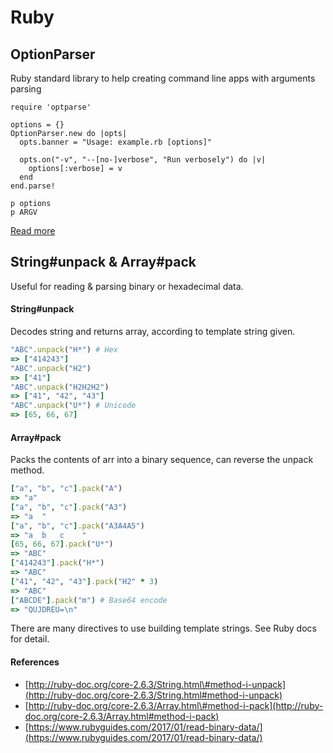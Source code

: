 # Ruby

## OptionParser

Ruby standard library to help creating command line apps with arguments parsing

```text
require 'optparse'

options = {}
OptionParser.new do |opts|
  opts.banner = "Usage: example.rb [options]"

  opts.on("-v", "--[no-]verbose", "Run verbosely") do |v|
    options[:verbose] = v
  end
end.parse!

p options
p ARGV
```

[Read more](https://ruby-doc.org/stdlib/libdoc/optparse/rdoc/OptionParser.html)

## String\#unpack & Array\#pack

Useful for reading & parsing binary or hexadecimal data.

#### String\#unpack

Decodes string and returns array, according to template string given.

```ruby
"ABC".unpack("H*") # Hex
=> ["414243"]
"ABC".unpack("H2")
=> ["41"]
"ABC".unpack("H2H2H2")
=> ["41", "42", "43"]
"ABC".unpack("U*") # Unicode
=> [65, 66, 67]
```

#### Array\#pack

Packs the contents of arr into a binary sequence, can reverse the unpack method.

```ruby
["a", "b", "c"].pack("A")
=> "a"
["a", "b", "c"].pack("A3")
=> "a  "
["a", "b", "c"].pack("A3A4A5")
=> "a  b   c    "
[65, 66, 67].pack("U*")
=> "ABC"
["414243"].pack("H*")
=> "ABC"
["41", "42", "43"].pack("H2" * 3)
=> "ABC"
["ABCDE"].pack("m") # Base64 encode
=> "QUJDREU=\n"
```

There are many directives to use building template strings. See Ruby docs for detail.

#### References

* [http://ruby-doc.org/core-2.6.3/String.html\#method-i-unpack](http://ruby-doc.org/core-2.6.3/String.html#method-i-unpack)
* [http://ruby-doc.org/core-2.6.3/Array.html\#method-i-pack](http://ruby-doc.org/core-2.6.3/Array.html#method-i-pack)
* [https://www.rubyguides.com/2017/01/read-binary-data/](https://www.rubyguides.com/2017/01/read-binary-data/)


